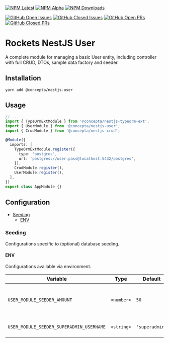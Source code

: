[![NPM Latest](https://img.shields.io/npm/v/@concepta/nestjs-user)](https://www.npmjs.com/package/@concepta/nestjs-user)
[![NPM Alpha](https://img.shields.io/npm/v/@concepta/nestjs-user/alpha)](https://www.npmjs.com/package/@concepta/nestjs-nestjscontrol)
[![NPM Downloads](https://img.shields.io/npm/dw/@conceptadev/nestjs-user)](https://www.npmjs.com/package/@concepta/nestjs-user)

[![GitHub Open Issues](https://img.shields.io/github/issues/conceptadev/rockets/nestjs-user)](https://github.com/conceptadev/rockets/labels/nestjs-user)
[![GitHub Closed Issues](https://img.shields.io/github/issues-closed/conceptadev/rockets/nestjs-user)](https://github.com/conceptadev/rockets/labels/nestjs-user)
[![GitHub Open PRs](https://img.shields.io/github/issues-pr/conceptadev/rockets/nestjs-user)](https://github.com/conceptadev/rockets/labels/nestjs-user)
[![GitHub Closed PRs](https://img.shields.io/github/issues-pr-closed/conceptadev/rockets/nestjs-user)](https://github.com/conceptadev/rockets/labels/nestjs-user)

# Rockets NestJS User

A complete module for managing a basic User entity, including controller with full CRUD, DTOs, sample data factory and seeder.

## Installation

`yarn add @concepta/nestjs-user`

## Usage

```ts
// ...
import { TypeOrmExtModule } from '@concepta/nestjs-typeorm-ext';
import { UserModule } from '@concepta/nestjs-user';
import { CrudModule } from '@concepta/nestjs-crud';

@Module({
  imports: [
    TypeOrmExtModule.register({
      type: 'postgres',
      url: 'postgres://user:pass@localhost:5432/postgres',
    }),
    CrudModule.register(),
    UserModule.register(),
  ],
})
export class AppModule {}
```

## Configuration

- [Seeding](#seeding)
  - [ENV](#env)

### Seeding

Configurations specific to (optional) database seeding.

#### ENV

Configurations available via environment.

| Variable                                 | Type       | Default        |                                      |
| ---------------------------------------- | ---------- | -------------- | ------------------------------------ |
| `USER_MODULE_SEEDER_AMOUNT`              | `<number>` | `50`           | number of additional users to create |
| `USER_MODULE_SEEDER_SUPERADMIN_USERNAME` | `<string>` | `'superadmin'` | super admin username                 |
